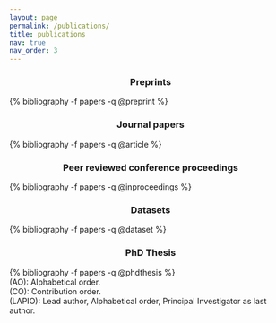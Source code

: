 ```yaml
---
layout: page
permalink: /publications/
title: publications
nav: true
nav_order: 3
---
```



<h3 style="text-align: center;"><b>Preprints</b></h3>

<div class="publications">
    {% bibliography -f papers -q @preprint %}
</div>

<h3 style="text-align: center;"><b>Journal papers</b></h3>

<div class="publications">
    {% bibliography -f papers -q @article %}
</div>

<h3 style="text-align: center;"><b>Peer reviewed conference proceedings</b></h3> 

<div class="publications">
    {% bibliography -f papers -q @inproceedings %}
</div>

<h3 style="text-align: center;"><b>Datasets</b></h3>

<div class="publications">
    {% bibliography -f papers -q @dataset %}
</div>

<h3 style="text-align: center;"><b>PhD Thesis</b></h3> 

<div class="publications">
    {% bibliography -f papers -q @phdthesis %}
</div>

<div style="text-align: left">
    <nobr>(AO): </nobr> Alphabetical order.<br>
    <nobr>(CO): </nobr> Contribution order.<br>
    <nobr>(LAPIO): </nobr> Lead author, Alphabetical order, Principal Investigator as last author.<br>
</div>    


